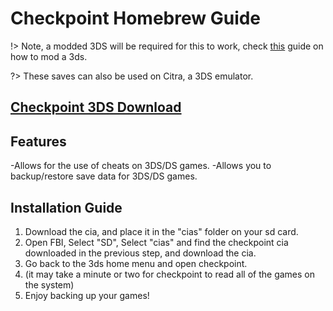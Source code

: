 # Checkpoint Homebrew Guide

!> Note, a modded 3DS will be required for this to work, check [this](https://3ds.skyybrew.xyz/#/) guide on how to mod a 3ds.

?> These saves can also be used on Citra, a 3DS emulator.

## [Checkpoint 3DS Download](https://github.com/BernardoGiordano/Checkpoint/releases)

## Features
-Allows for the use of cheats on 3DS/DS games.
-Allows you to backup/restore save data for 3DS/DS games.


## Installation Guide

1. Download the cia, and place it in the "cias" folder on your sd card.
2. Open FBI, Select "SD", Select "cias" and find the checkpoint cia downloaded in the previous step, 
and download the cia.
3. Go back to the 3ds home menu and open checkpoint.
4. (it may take a minute or two for checkpoint to read all of the games on the system)
5. Enjoy backing up your games!
